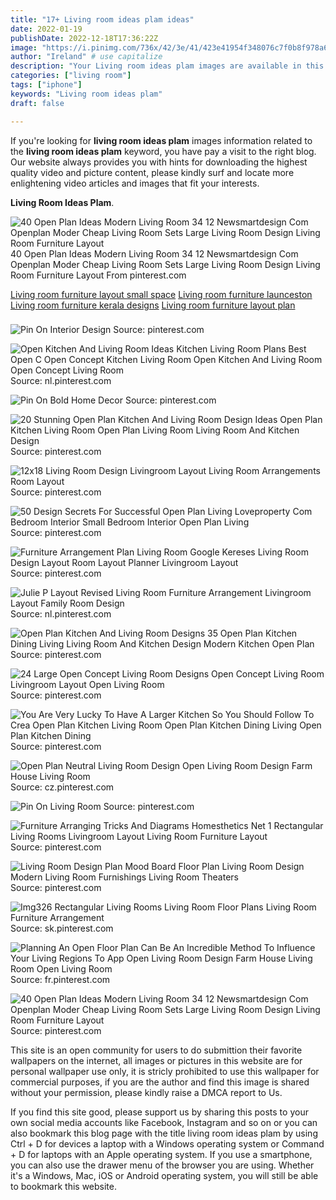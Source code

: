 ```yaml
---
title: "17+ Living room ideas plam ideas"
date: 2022-01-19
publishDate: 2022-12-18T17:36:22Z
image: "https://i.pinimg.com/736x/42/3e/41/423e41954f348076c7f0b8f978a68db7.jpg"
author: "Ireland" # use capitalize
description: "Your Living room ideas plam images are available in this site. Living room ideas plam are a topic that is being searched for and liked by netizens today. You can Find and Download the Living room ideas plam files here. Find and Download all free photos."
categories: ["living room"]
tags: ["iphone"]
keywords: "Living room ideas plam"
draft: false

---
```


If you're looking for **living room ideas plam** images information related to the **living room ideas plam** keyword, you have pay a visit to the right  blog.  Our website always  provides you with  hints  for downloading  the highest  quality video and picture  content, please kindly surf and locate more enlightening video articles and images  that fit your interests.

**Living Room Ideas Plam**. 

![40 Open Plan Ideas Modern Living Room 34 12 Newsmartdesign Com Openplan Moder Cheap Living Room Sets Large Living Room Design Living Room Furniture Layout](https://i.pinimg.com/736x/42/3e/41/423e41954f348076c7f0b8f978a68db7.jpg "40 Open Plan Ideas Modern Living Room 34 12 Newsmartdesign Com Openplan Moder Cheap Living Room Sets Large Living Room Design Living Room Furniture Layout")
40 Open Plan Ideas Modern Living Room 34 12 Newsmartdesign Com Openplan Moder Cheap Living Room Sets Large Living Room Design Living Room Furniture Layout From pinterest.com

[Living room furniture layout small space](/living-room-furniture-layout-small-space/)
[Living room furniture launceston](/living-room-furniture-launceston/)
[Living room furniture kerala designs](/living-room-furniture-kerala-designs/)
[Living room furniture layout plan](/living-room-furniture-layout-plan/)



### 

 


![Pin On Interior Design](https://i.pinimg.com/736x/95/3a/b5/953ab5eb52e53a159e7f526e738e2a35.jpg "Pin On Interior Design")
Source: pinterest.com

 

![Open Kitchen And Living Room Ideas Kitchen Living Room Plans Best Open C Open Concept Kitchen Living Room Open Kitchen And Living Room Open Concept Living Room](https://i.pinimg.com/originals/48/60/a9/4860a983572470dc5db0ae43d0e6a088.png "Open Kitchen And Living Room Ideas Kitchen Living Room Plans Best Open C Open Concept Kitchen Living Room Open Kitchen And Living Room Open Concept Living Room")
Source: nl.pinterest.com

 

![Pin On Bold Home Decor](https://i.pinimg.com/736x/a1/ab/d1/a1abd1223a6a994a01b6408d31ee79c8.jpg "Pin On Bold Home Decor")
Source: pinterest.com

 

![20 Stunning Open Plan Kitchen And Living Room Design Ideas Open Plan Kitchen Living Room Open Plan Living Room Living Room And Kitchen Design](https://i.pinimg.com/originals/e1/e0/0d/e1e00d2f5007c5526e4494e5dab0b9c8.jpg "20 Stunning Open Plan Kitchen And Living Room Design Ideas Open Plan Kitchen Living Room Open Plan Living Room Living Room And Kitchen Design")
Source: pinterest.com

 

![12x18 Living Room Design Livingroom Layout Living Room Arrangements Room Layout](https://i.pinimg.com/originals/f4/a2/60/f4a260a02361a15dbaca3a63412c1cff.jpg "12x18 Living Room Design Livingroom Layout Living Room Arrangements Room Layout")
Source: pinterest.com

 

![50 Design Secrets For Successful Open Plan Living Loveproperty Com Bedroom Interior Small Bedroom Interior Open Plan Living](https://i.pinimg.com/originals/58/7e/2a/587e2aa728823011c3e51dab473459f7.png "50 Design Secrets For Successful Open Plan Living Loveproperty Com Bedroom Interior Small Bedroom Interior Open Plan Living")
Source: pinterest.com

 

![Furniture Arrangement Plan Living Room Google Kereses Living Room Design Layout Room Layout Planner Livingroom Layout](https://i.pinimg.com/736x/fe/50/48/fe5048da118034aa821100a733eeab1a--design-living-room-living-room-layouts.jpg "Furniture Arrangement Plan Living Room Google Kereses Living Room Design Layout Room Layout Planner Livingroom Layout")
Source: pinterest.com

 

![Julie P Layout Revised Living Room Furniture Arrangement Livingroom Layout Family Room Design](https://i.pinimg.com/originals/bd/cb/2d/bdcb2db95776bfcce8b96423ef5b0cc6.jpg "Julie P Layout Revised Living Room Furniture Arrangement Livingroom Layout Family Room Design")
Source: nl.pinterest.com

 

![Open Plan Kitchen And Living Room Designs 35 Open Plan Kitchen Dining Living Living Room And Kitchen Design Modern Kitchen Open Plan](https://i.pinimg.com/736x/13/f3/c5/13f3c5d2ec9c686a3ffeec842352d503.jpg "Open Plan Kitchen And Living Room Designs 35 Open Plan Kitchen Dining Living Living Room And Kitchen Design Modern Kitchen Open Plan")
Source: pinterest.com

 

![24 Large Open Concept Living Room Designs Open Concept Living Room Livingroom Layout Open Living Room](https://i.pinimg.com/736x/0b/a0/91/0ba0913abab792de4cbe8a231675ae2c--open-floor-plan-furniture-layout-large-living-room-layout-furniture-arrangement.jpg "24 Large Open Concept Living Room Designs Open Concept Living Room Livingroom Layout Open Living Room")
Source: pinterest.com

 

![You Are Very Lucky To Have A Larger Kitchen So You Should Follow To Crea Open Plan Kitchen Living Room Open Plan Kitchen Dining Living Open Plan Kitchen Dining](https://i.pinimg.com/originals/9e/88/d3/9e88d37f770d9bd6ea6e03c49a9bfbed.jpg "You Are Very Lucky To Have A Larger Kitchen So You Should Follow To Crea Open Plan Kitchen Living Room Open Plan Kitchen Dining Living Open Plan Kitchen Dining")
Source: pinterest.com

 

![Open Plan Neutral Living Room Design Open Living Room Design Farm House Living Room](https://i.pinimg.com/originals/81/ff/4d/81ff4d226a2cbee85a83a3d519660984.jpg "Open Plan Neutral Living Room Design Open Living Room Design Farm House Living Room")
Source: cz.pinterest.com

 

![Pin On Living Room](https://i.pinimg.com/236x/6f/61/e3/6f61e3060162c3e807fee654525e61fa.jpg "Pin On Living Room")
Source: pinterest.com

 

![Furniture Arranging Tricks And Diagrams Homesthetics Net 1 Rectangular Living Rooms Livingroom Layout Living Room Furniture Layout](https://i.pinimg.com/736x/86/34/6d/86346dc59198372e94a37de43b751b2d.jpg "Furniture Arranging Tricks And Diagrams Homesthetics Net 1 Rectangular Living Rooms Livingroom Layout Living Room Furniture Layout")
Source: pinterest.com

 

![Living Room Design Plan Mood Board Floor Plan Living Room Design Modern Living Room Furnishings Living Room Theaters](https://i.pinimg.com/736x/67/76/2b/67762bf833f929eb3ac05fece06b0994.jpg "Living Room Design Plan Mood Board Floor Plan Living Room Design Modern Living Room Furnishings Living Room Theaters")
Source: pinterest.com

 

![Img326 Rectangular Living Rooms Living Room Floor Plans Living Room Furniture Arrangement](https://i.pinimg.com/originals/d5/b9/dd/d5b9dda690b187e5e2f3f266b8dd2f99.jpg "Img326 Rectangular Living Rooms Living Room Floor Plans Living Room Furniture Arrangement")
Source: sk.pinterest.com

 

![Planning An Open Floor Plan Can Be An Incredible Method To Influence Your Living Regions To App Open Living Room Design Farm House Living Room Open Living Room](https://i.pinimg.com/originals/66/bb/b6/66bbb622d02551cbac197b4527e5dc0f.jpg "Planning An Open Floor Plan Can Be An Incredible Method To Influence Your Living Regions To App Open Living Room Design Farm House Living Room Open Living Room")
Source: fr.pinterest.com

 

![40 Open Plan Ideas Modern Living Room 34 12 Newsmartdesign Com Openplan Moder Cheap Living Room Sets Large Living Room Design Living Room Furniture Layout](https://i.pinimg.com/736x/42/3e/41/423e41954f348076c7f0b8f978a68db7.jpg "40 Open Plan Ideas Modern Living Room 34 12 Newsmartdesign Com Openplan Moder Cheap Living Room Sets Large Living Room Design Living Room Furniture Layout")
Source: pinterest.com

 

This site is an open community for users to do submittion their favorite wallpapers on the internet, all images or pictures in this website are for personal wallpaper use only, it is stricly prohibited to use this wallpaper for commercial purposes, if you are the author and find this image is shared without your permission, please kindly raise a DMCA report to Us.

If you find this site good, please support us by sharing this posts to your own social media accounts like Facebook, Instagram and so on or you can also bookmark this blog page with the title living room ideas plam by using Ctrl + D for devices a laptop with a Windows operating system or Command + D for laptops with an Apple operating system. If you use a smartphone, you can also use the drawer menu of the browser you are using. Whether it's a Windows, Mac, iOS or Android operating system, you will still be able to bookmark this website.
